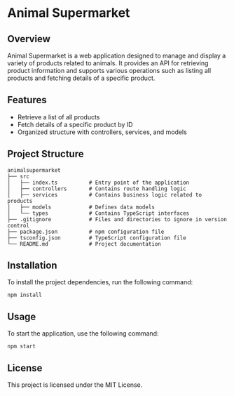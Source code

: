 # Animal Supermarket

## Overview
Animal Supermarket is a web application designed to manage and display a variety of products related to animals. It provides an API for retrieving product information and supports various operations such as listing all products and fetching details of a specific product.

## Features
- Retrieve a list of all products
- Fetch details of a specific product by ID
- Organized structure with controllers, services, and models

## Project Structure
```
animalsupermarket
├── src
│   ├── index.ts          # Entry point of the application
│   ├── controllers       # Contains route handling logic
│   ├── services          # Contains business logic related to products
│   ├── models            # Defines data models
│   └── types             # Contains TypeScript interfaces
├── .gitignore            # Files and directories to ignore in version control
├── package.json          # npm configuration file
├── tsconfig.json         # TypeScript configuration file
└── README.md             # Project documentation
```

## Installation
To install the project dependencies, run the following command:

```
npm install
```

## Usage
To start the application, use the following command:

```
npm start
```

## License
This project is licensed under the MIT License.